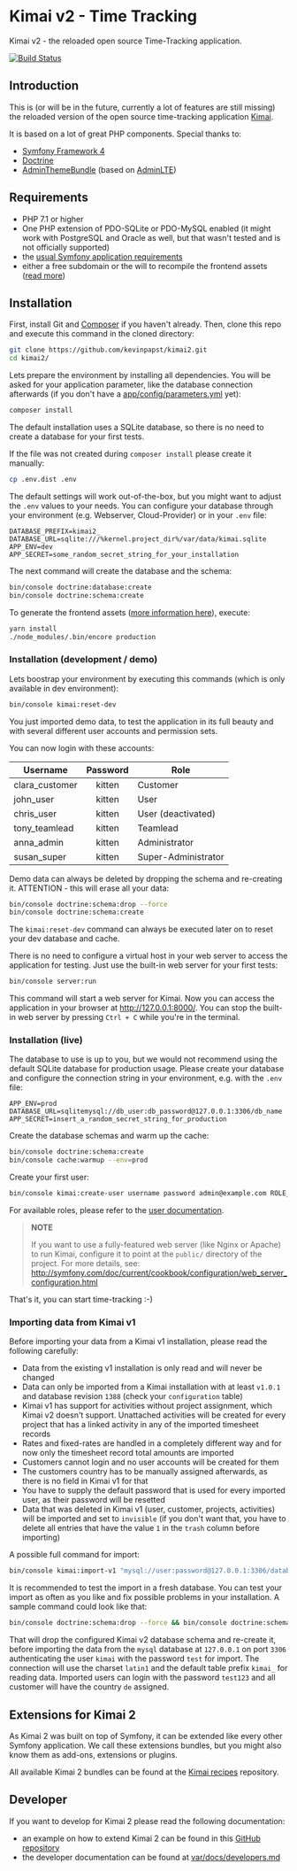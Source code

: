 # Kimai v2 - Time Tracking

Kimai v2 - the reloaded open source Time-Tracking application.

[![Build Status](https://travis-ci.org/kevinpapst/kimai2.svg?branch=master)](https://travis-ci.org/kevinpapst/kimai2)

## Introduction

This is (or will be in the future, currently a lot of features are still missing) the reloaded version of the open source time-tracking application [Kimai](http://www.kimai.org).

It is based on a lot of great PHP components. Special thanks to:
- [Symfony Framework 4](https://github.com/symfony/symfony)
- [Doctrine](https://github.com/doctrine/)
- [AdminThemeBundle](https://github.com/avanzu/AdminThemeBundle/) (based on [AdminLTE](https://github.com/almasaeed2010/AdminLTE/))

## Requirements

- PHP 7.1 or higher
- One PHP extension of PDO-SQLite or PDO-MySQL enabled (it might work with PostgreSQL and Oracle as well, but that wasn't tested and is not officially supported)
- the [usual Symfony application requirements](http://symfony.com/doc/current/reference/requirements.html)
- either a free subdomain or the will to recompile the frontend assets ([read more](var/docs/developers.md))

## Installation

First, install Git and [Composer](https://getcomposer.org/doc/00-intro.md)
if you haven't already. Then, clone this repo and execute this command in the cloned directory:

```bash
git clone https://github.com/kevinpapst/kimai2.git
cd kimai2/
```

Lets prepare the environment by installing all dependencies. You will be asked for your application parameter,
like the database connection afterwards (if you don't have a [app/config/parameters.yml](blob/master/app/config/parameters.yml.dist) yet):

```bash
composer install
```

The default installation uses a SQLite database, so there is no need to create a database for your first tests.

If the file was not created during `composer install` please create it manually: 
```bash
cp .env.dist .env
```

The default settings will work out-of-the-box, but you might want to adjust the `.env` values to your needs.
You can configure your database through your environment (e.g. Webserver, Cloud-Provider) or in your `.env` file:
```
DATABASE_PREFIX=kimai2_
DATABASE_URL=sqlite:///%kernel.project_dir%/var/data/kimai.sqlite
APP_ENV=dev
APP_SECRET=some_random_secret_string_for_your_installation
```

The next command will create the database and the schema:
```bash
bin/console doctrine:database:create
bin/console doctrine:schema:create
```

To generate the frontend assets ([more information here](var/docs/developers.md)), execute:
```bash
yarn install
./node_modules/.bin/encore production
```

### Installation (development / demo)

Lets boostrap your environment by executing this commands (which is only available in dev environment): 
```bash
bin/console kimai:reset-dev
```

You just imported demo data, to test the application in its full beauty and with several different user accounts and permission sets.

You can now login with these accounts:

| Username | Password | Role |
|---|:---:|---|
| clara_customer | kitten | Customer |
| john_user | kitten | User |
| chris_user | kitten | User (deactivated) |
| tony_teamlead | kitten | Teamlead |
| anna_admin | kitten | Administrator |
| susan_super | kitten | Super-Administrator |

Demo data can always be deleted by dropping the schema and re-creating it.
ATTENTION - this will erase all your data:

```bash
bin/console doctrine:schema:drop --force
bin/console doctrine:schema:create
```

The `kimai:reset-dev` command can always be executed later on to reset your dev database and cache.

There is no need to configure a virtual host in your web server to access the application for testing.
Just use the built-in web server for your first tests:

```bash
bin/console server:run
```

This command will start a web server for Kimai. Now you can access the application in your browser at <http://127.0.0.1:8000/>. 
You can stop the built-in web server by pressing `Ctrl + C` while you're in the terminal.


### Installation (live)

The database to use is up to you, but we would not recommend using the default SQLite database for production usage. 
Please create your database and configure the connection string in your environment, e.g. with the `.env` file:
```
APP_ENV=prod
DATABASE_URL=sqlitemysql://db_user:db_password@127.0.0.1:3306/db_name
APP_SECRET=insert_a_random_secret_string_for_production
```

Create the database schemas and warm up the cache:
```bash
bin/console doctrine:schema:create
bin/console cache:warmup --env=prod
```

Create your first user:

```bash
bin/console kimai:create-user username password admin@example.com ROLE_SUPER_ADMIN
```

For available roles, please refer to the [user documentation](var/docs/users.md).

> **NOTE**
>
> If you want to use a fully-featured web server (like Nginx or Apache) to run
> Kimai, configure it to point at the `public/` directory of the project.
> For more details, see:
> http://symfony.com/doc/current/cookbook/configuration/web_server_configuration.html

That's it, you can start time-tracking :-)

### Importing data from Kimai v1

Before importing your data from a Kimai v1 installation, please read the following carefully:

- Data from the existing v1 installation is only read and will never be changed
- Data can only be imported from a Kimai installation with at least `v1.0.1` and database revision `1388` (check your `configuration` table)
- Kimai v1 has support for activities without project assignment, which Kimai v2 doesn't support. Unattached activities will be created for every project that has a linked activity in any of the imported timesheet records
- Rates and fixed-rates are handled in a completely different way and for now only the timesheet record total amounts are imported
- Customers cannot login and no user accounts will be created for them
- The customers country has to be manually assigned afterwards, as there is no field in Kimai v1 for that
- You have to supply the default password that is used for every imported user, as their password will be resetted
- Data that was deleted in Kimai v1 (user, customer, projects, activities) will be imported and set to `invisible` (if you don't want that, you have to delete all entries that have the value `1` in the `trash` column before importing)

A possible full command for import:
```bash
bin/console kimai:import-v1 "mysql://user:password@127.0.0.1:3306/database?charset=utf8" "db_prefix" "password" "country"
```

It is recommended to test the import in a fresh database. You can test your import as often as you like and fix possible problems in your installation.
A sample command could look like that:
```bash
bin/console doctrine:schema:drop --force && bin/console doctrine:schema:create && bin/console kimai:import-v1 "mysql://kimai:test@127.0.0.1:3306/kimai?charset=latin1" "kimai_" "test123" "de"
```
That will drop the configured Kimai v2 database schema and re-create it, before importing the data from the `mysql` database at `127.0.0.1` on port `3306` authenticating the user `kimai` with the password `test` for import.
The connection will use the charset `latin1` and the default table prefix `kimai_` for reading data. Imported users can login with the password `test123` and all customer will have the country `de` assigned.

## Extensions for Kimai 2

As Kimai 2 was built on top of Symfony, it can be extended like every other Symfony application.
We call these extensions bundles, but you might also know them as add-ons, extensions or plugins.

All available Kimai 2 bundles can be found at the [Kimai recipes](https://github.com/kimai/recipes) repository.

## Developer

If you want to develop for Kimai 2 please read the following documentation:

- an example on how to extend Kimai 2 can be found in this [GitHub repository](https://github.com/kevinpapst/kimai2-invoice)
- the developer documentation can be found at [var/docs/developers.md](var/docs/developers.md) 
